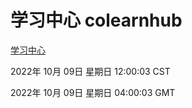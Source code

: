 # 学习中心 colearnhub
[学习中心](http://27.19.33.125:56308/colearnhub/)

2022年 10月 09日 星期日 12:00:03 CST

2022年 10月 09日 星期日 04:00:03 GMT
